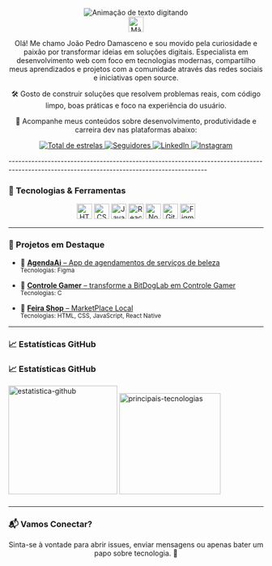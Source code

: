 <p align="center">
  <img src="https://readme-typing-svg.demolab.com?font=Fira+Code&weight=500&size=24&pause=1000&color=00BFFF&center=true&vCenter=true&multiline=true&width=435&height=80&lines=%F0%9F%91%A8%F0%9F%8F%BB%E2%80%8D%F0%9F%92%BB+Jo%C3%A3o+Pedro+Damasceno;Desenvolvedor+Front-End" alt="Animação de texto digitando" />
  <br/>
  <img src="https://media.giphy.com/media/hvRJCLFzcasrR4ia7z/giphy.gif" width="30px" alt="Mão acenando" />
</p>

<p align="center">
Olá! Me chamo João Pedro Damasceno e sou movido pela curiosidade e paixão por transformar ideias em soluções digitais. Especialista em desenvolvimento web com foco em tecnologias modernas, compartilho meus aprendizados e projetos com a comunidade através das redes sociais e iniciativas open source.
</p>

<p align="center">
🛠️ Gosto de construir soluções que resolvem problemas reais, com código limpo, boas práticas e foco na experiência do usuário.
</p>

<p align="center">
📢 Acompanhe meus conteúdos sobre desenvolvimento, produtividade e carreira dev nas plataformas abaixo:
</p>

<p align="center">
  <a href="https://github.com/iaejotape?tab=repositories&sort=stargazers">
    <img alt="Total de estrelas" title="Total de estrelas no GitHub" src="https://custom-icon-badges.demolab.com/github/stars/iaejotape?color=55960c&style=for-the-badge&labelColor=488207&logo=star&label=Estrelas"/>
  </a>
  <a href="https://github.com/iaejotape?tab=followers">
    <img alt="Seguidores" title="Me siga no GitHub" src="https://custom-icon-badges.demolab.com/github/followers/iaejotape?color=236ad3&labelColor=1155ba&style=for-the-badge&logo=github&label=Seguidores&logoColor=white"/>
  </a>
  <a href="https://www.linkedin.com/in/jotape-dev-one/">
    <img alt="LinkedIn" title="Me siga no LinkedIn" src="https://img.shields.io/badge/LinkedIn-5 -0077B5?style=for-the-badge&logo=linkedin&logoColor=white"/>
  </a>
  <a href="https://www.instagram.com/iaejottape/">
    <img alt="Instagram" title="Me siga no Instagram" src="https://img.shields.io/badge/Instagram-8.2k -E4405F?style=for-the-badge&logo=instagram&logoColor=white"/>
  </a>
</p>
-------------------------------------------------------------------------------------------------------------------------------------------

### 🚀 Tecnologias & Ferramentas

<p align="center">
  <img src="https://cdn.jsdelivr.net/gh/devicons/devicon@latest/icons/html5/html5-original.svg" title="HTML5" width="30" />
  <img src="https://cdn.jsdelivr.net/gh/devicons/devicon@latest/icons/css3/css3-original.svg" title="CSS3" width="30" />
  <img src="https://cdn.jsdelivr.net/gh/devicons/devicon@latest/icons/javascript/javascript-original.svg" title="JavaScript" width="30" />
  <img src="https://cdn.jsdelivr.net/gh/devicons/devicon@latest/icons/react/react-original.svg" title="React" width="30" />
  <img src="https://cdn.jsdelivr.net/gh/devicons/devicon@latest/icons/nodejs/nodejs-original.svg" title="Node.js" width="30" />
  <img src="https://cdn.jsdelivr.net/gh/devicons/devicon@latest/icons/git/git-original.svg" title="Git" width="30" />
  <img src="https://cdn.jsdelivr.net/gh/devicons/devicon@latest/icons/figma/figma-original.svg" title="Figma" width="30" />
</p>

---

### 📌 Projetos em Destaque

- 🔗 [**AgendaAi** – App de agendamentos de serviços de beleza](https://github.com/iaejotape/AgendaAi)  
  <sub>Tecnologias: Figma</sub>

- 🔗 [**Controle Gamer** – transforme a BitDogLab em Controle Gamer](https://github.com/iaejotape/Controle-Gamer)  
  <sub>Tecnologias: C</sub>

- 🔗 [**Feira Shop** – MarketPlace Local](...)  
  <sub>Tecnologias: HTML, CSS, JavaScript, React Native</sub>
---

### 📈 Estatísticas GitHub

### 📈 Estatísticas GitHub

<p align="left">
  <img
    alt="estatistica-github"
    height="215"
    style="padding-bottom: 10px;"
    src="https://github-readme-stats.vercel.app/api?username=iaejotape&show_icons=true&theme=tokyonight" 
  />
  <img
    alt="principais-tecnologias"
    height="200" 
    src="https://github-readme-stats.vercel.app/api/top-langs/?username=iaejotape&theme=tokyonight&layout=compact&langs_count=9" 
  />
</p>

---

### 📬 Vamos Conectar?

<p align="center">
Sinta-se à vontade para abrir issues, enviar mensagens ou apenas bater um papo sobre tecnologia. 💬
</p>
